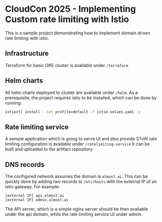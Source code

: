 # CloudCon 2025 - Implementing Custom rate limiting with Istio
This is a sample project demonstrating how to implement domain driven rate limiting with istio.

## Infrastructure
Terraform for basic GKE cluster is available under `/terraform` 

## Helm charts
All helm charts deployed to cluster are available under `/helm`. 
As a prerequisite, the project requires istio to be installed, which can be done by running:
```sh
istioctl install --set profile=default -f istio-values.yaml -y
```

## Rate limiting service
A sample application which is going to serve UI and also provide SToW rate limiting configuration is available under `/ratelimiting-service`
It can be built and uploaded to the artifact repository.

## DNS records
The configured network assumes the domain is `almost.ai`. This can be quickly done by adding two records to `/etc/hosts` with the external IP of an istio gateway.
For example:
```
[external IP] api.almost.ai
[external IP] admin.almost.ai
```

The API server, which is a simple nginx server should be then available under the api domain, while the rate limiting service UI under admin.
